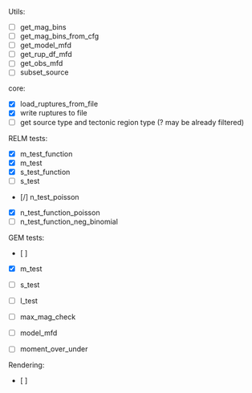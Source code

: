 Utils:
- [ ] get_mag_bins
- [ ] get_mag_bins_from_cfg
- [ ] get_model_mfd
- [ ] get_rup_df_mfd
- [ ] get_obs_mfd
- [ ] subset_source
  
core:
- [x] load_ruptures_from_file
- [x] write ruptures to file
- [ ] get source type and tectonic region type (? may be already filtered)

RELM tests:
- [x] m_test_function
- [x] m_test
- [x] s_test_function
- [ ] s_test
- [/] n_test_poisson
- [x] n_test_function_poisson
- [ ] n_test_function_neg_binomial

GEM tests:
- [ ] 
- [x] m_test
- [ ] s_test
- [ ] l_test
- [ ] max_mag_check
- [ ] model_mfd
- [ ] moment_over_under


Rendering:
- [ ] 